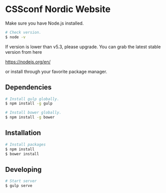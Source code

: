 # CSSconf Nordic Website

Make sure you have Node.js installed.

```sh
# Check version.
$ node -v
```

If version is lower than v5.3, please upgrade. You can grab the latest stable version from here

https://nodejs.org/en/

or install through your favorite package manager.

## Dependencies

```sh
# Install gulp globally.
$ npm install -g gulp

# Install bower globally.
$ npm install -g bower
````

## Installation

```sh
# Install packages
$ npm install
$ bower install
```

## Developing

```sh
# Start server
$ gulp serve
```


